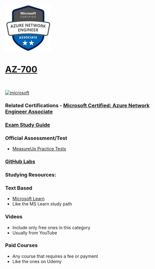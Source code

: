 <img src="/Images/certs/az-700.png" width="150" height="150">

# [AZ-700](https://learn.microsoft.com/certifications/exams/az-700)
<br>

<a href='https://learn.microsoft.com/en-us/certifications/browse/?type=role-based&levels=intermediate' target="_blank"><img alt='microsoft' src='https://img.shields.io/badge/associate-100000?style=for-the-badge&logo=microsoft&logoColor=white&labelColor=0078D4&color=212221'/></a> 


### Related Certifications - [Microsoft Certified: Azure Network Engineer Associate](https://learn.microsoft.com/en-us/certifications/azure-network-engineer-associate/)

### [Exam Study Guide](https://aka.ms/az700-studyguide)

### Official Assessment/Test
- [MeasureUp Practice Tests](https://www.measureup.com/microsoft-practice-test-az-700-designing-and-implementing-azure-networking-solutions.html)
### [GitHub Labs](https://aka.ms/az700labs)

### Studying Resources:

### Text Based
- [Microsoft Learn](https://learn.microsoft.com/certifications/exams/az-700)
- Like the MS Learn study path

### Videos
- Include only free ones in this category
- Usually from YouTube

### Paid Courses
- Any course that requires a fee or payment
- Like the ones on Udemy


